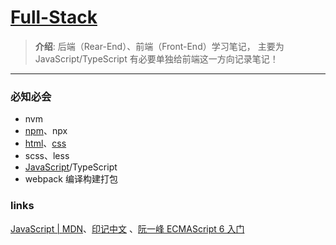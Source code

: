# [Full-Stack](https://developer.mozilla.org/zh-CN/docs/Web)
> **介绍**: 后端（Rear-End）、前端（Front-End）学习笔记， 主要为JavaScript/TypeScript 有必要单独给前端这一方向记录笔记！

----

### 必知必会
* nvm
* [npm](./env/npm)、npx
* [html](./PL.Learning/html)、[css](./PL.Learning/css)
* scss、less
* [JavaScript](./PL.Learning/javascript)/TypeScript
* webpack 编译构建打包


### links
[JavaScript | MDN](https://developer.mozilla.org/zh-CN/docs/Web/JavaScript)、[印记中文](https://docschina.org/) 、[阮一峰 ECMAScript 6 入门](https://es6.ruanyifeng.com/)

